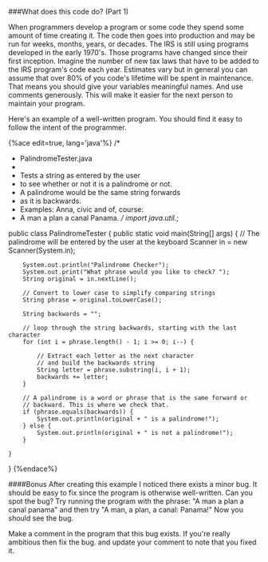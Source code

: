 <!--
djw: bug: it doesn't account for spaces or punctuation. I left the bug and added the bonus section.
djw:done-->
###What does this code do? (Part 1)

When programmers develop a program or some code they spend some amount of time creating it. The code then goes into production and may be run for weeks, months, years, or decades. The IRS is still using programs developed in the early 1970's. Those programs have changed since their first inception. Imagine the number of new tax laws that have to be added to the IRS program's code each year. Estimates vary but in general you can assume that over 80% of you code's lifetime will be spent in maintenance. That means you should give your variables meaningful names. And use comments generously. This will make it easier for the next person to maintain your program.

Here's an example of a well-written program. You should find it easy to follow the intent of the programmer.

{%ace edit=true, lang='java'%}
/*
 * PalindromeTester.java
 * 
 * Tests a string as entered by the user 
 * to see whether or not it is a palindrome or not.
 * A palindrome would be the same string forwards 
 * as it is backwards.
 * Examples: Anna, civic and of, course:
 * A man a plan a canal Panama.
 */
import java.util.*;

public class PalindromeTester {
	public static void main(String[] args) {
		// The palindrome will be entered by the user at the keyboard
		Scanner in = new Scanner(System.in);
		
		System.out.println("Palindrome Checker");
		System.out.print("What phrase would you like to check? ");
		String original = in.nextLine();
		
		// Convert to lower case to simplify comparing strings
		String phrase = original.toLowerCase(); 
		
		String backwards = ""; 
		
		// loop through the string backwards, starting with the last character
		for (int i = phrase.length() - 1; i >= 0; i--) {
		
		    // Extract each letter as the next character 
		    // and build the backwards string
			String letter = phrase.substring(i, i + 1);
			backwards += letter;
		}		
		
		// A palindrome is a word or phrase that is the same forward or 
		// backward. This is where we check that.
		if (phrase.equals(backwards)) {
			System.out.println(original + " is a palindrome!");
		} else {
			System.out.println(original + " is not a palindrome!");			
		}
		
	}
}
{%endace%}

####Bonus
After creating this example I noticed there exists a minor bug. It should be easy to fix since the program is otherwise well-written. Can you spot the bug? Try running the program with the phrase: "A man a plan a canal panama" and then try "A man, a plan, a canal: Panama!" Now you should see the bug.

Make a comment in the program that this bug exists. If you're really ambitious then fix the bug. and update your comment to note that you fixed it.
